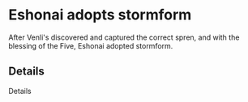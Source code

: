 # Eshonai adopts stormform
After Venli's discovered and captured the correct spren, and with the blessing of the Five, Eshonai adopted stormform.

## Details
Details

